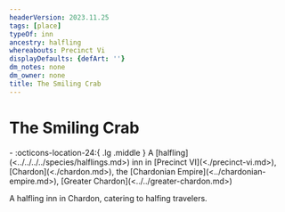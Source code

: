 ```yaml
---
headerVersion: 2023.11.25
tags: [place]
typeOf: inn
ancestry: halfling
whereabouts: Precinct Vi
displayDefaults: {defArt: ''}
dm_notes: none
dm_owner: none
title: The Smiling Crab
---
```

# The Smiling Crab
<div class="grid cards ext-narrow-margin ext-one-column" markdown>
-    :octicons-location-24:{ .lg .middle } A [halfling](<../../../../species/halflings.md>) inn in [Precinct VI](<./precinct-vi.md>), [Chardon](<./chardon.md>), the [Chardonian Empire](<../chardonian-empire.md>), [Greater Chardon](<../../greater-chardon.md>)  
</div>


A halfling inn in Chardon, catering to halfing travelers.